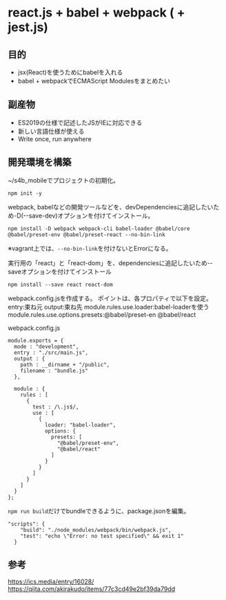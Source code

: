 # react.js + babel + webpack ( + jest.js)

##  目的
- jsx(React)を使うためにbabelを入れる
- babel + webpackでECMAScript Modulesをまとめたい

##  副産物
- ES2019の仕様で記述したJSがIEに対応できる
 - 新しい言語仕様が使える
 - Write once, run anywhere

## 開発環境を構築
~/s4b_mobileでプロジェクトの初期化。
```
npm init -y
```
webpack, babelなどの開発ツールなどを、devDependenciesに追記したいため-D(--save-dev)オプションを付けてインストール。
```
npm install -D webpack webpack-cli babel-loader @babel/core  @babel/preset-env @babel/preset-react --no-bin-link
```
※vagrant上では、`--no-bin-link`を付けないとErrorになる。

実行用の「react」と「react-dom」を、dependenciesに追記したいため--saveオプションを付けてインストール
```
npm install --save react react-dom
```

webpack.config.jsを作成する。
ポイントは、各プロパティで以下を設定。
entry:束ね元
output:束ね先
module.rules.use.loader:babel-loaderを使う
module.rules.use.options.presets:@babel/preset-en @babel/react

webpack.config.js
```
module.exports = {
  mode : "development",
  entry : "./src/main.js",
  output : {
    path : __dirname + "/public",
    filename : "bundle.js"
  },

  module : {
    rules : [
      {
        test : /\.js$/,
        use : [
          {
            loader: "babel-loader",
            options: {
              presets: [
                "@babel/preset-env",
                "@babel/react"
              ]
            }
          }
        ]
      }
    ]
  }
};
```

`npm run build`だけでbundleできるように、package.jsonを編集。

```
"scripts": {
    "build": "./node_modules/webpack/bin/webpack.js",
    "test": "echo \"Error: no test specified\" && exit 1"
  }
```

## 参考
https://ics.media/entry/16028/  
https://qiita.com/akirakudo/items/77c3cd49e2bf39da79dd  

